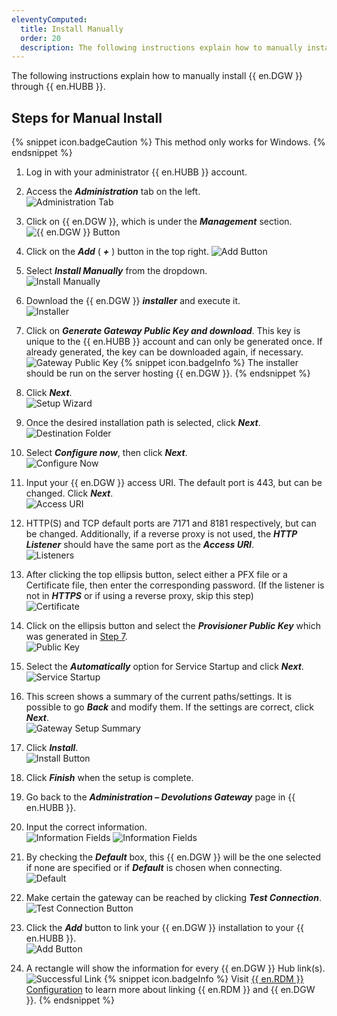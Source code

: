 ```yaml
---
eleventyComputed:
  title: Install Manually
  order: 20
  description: The following instructions explain how to manually install {{ en.DGW }} through {{ en.HUBB }}.
---
```

The following instructions explain how to manually install {{ en.DGW }} through {{ en.HUBB }}.  

## Steps for Manual Install

{% snippet icon.badgeCaution %} 
This method only works for Windows. 
{% endsnippet %}
 
1. Log in with your administrator {{ en.HUBB }} account. 
1. Access the ***Administration*** tab on the left.  
![Administration Tab](/img/en/hub/DGW0020.png)
1. Click on {{ en.DGW }}, which is under the ***Management*** section.  
![{{ en.DGW }} Button](/img/en/hub/DGW0021.png)
1. Click on the ***Add*** ( ***+*** ) button in the top right. 
![Add Button](/img/en/hub/DGW0022.png)
1. Select ***Install Manually*** from the dropdown.  
![Install Manually](/img/en/hub/DGW0023.png)
1. Download the {{ en.DGW }} ***installer*** and execute it.  
![Installer](/img/en/hub/DGW0027.png)
1. <a name="7"></a>Click on ***Generate Gateway Public Key and download***. This key is unique to the {{ en.HUBB }} account and can only be generated once. If already generated, the key can be downloaded again, if necessary.  
![Gateway Public Key](/img/en/hub/DGW0028.png)
{% snippet icon.badgeInfo %} 
The installer should be run on the server hosting {{ en.DGW }}. 
{% endsnippet %}
 
8. Click ***Next***.  
![Setup Wizard](/img/en/hub/DGW0024.png)
1. Once the desired installation path is selected, click ***Next***.  
![Destination Folder](/img/en/hub/DGW0025.png)
1. Select ***Configure now***, then click ***Next***.  
![Configure Now](/img/en/hub/DGW0026.png)
1. Input your {{ en.DGW }} access URI. The default port is 443, but can be changed. Click ***Next***.  
![Access URI](/img/en/hub/DGW0029.png)
1. HTTP(S) and TCP default ports are 7171 and 8181 respectively, but can be changed. Additionally, if a reverse proxy is not used, the ***HTTP Listener*** should have the same port as the ***Access URI***.  
![Listeners](/img/en/hub/DGW0030.png)
1. After clicking the top ellipsis button, select either a PFX file or a Certificate file, then enter the corresponding password. (If the listener is not in ***HTTPS*** or if using a reverse proxy, skip this step)  
![Certificate](/img/en/hub/DGW0031.png)
1. Click on the ellipsis button and select the ***Provisioner Public Key*** which was generated in <a href="#7">Step 7</a>.  
![Public Key](/img/en/hub/DGW0032.png)
1. Select the ***Automatically*** option for Service Startup and click ***Next***.  
![Service Startup](/img/en/hub/DGW0033.png)
1. This screen shows a summary of the current paths/settings. It is possible to go ***Back*** and modify them. If the settings are correct, click ***Next***.  
![Gateway Setup Summary](/img/en/hub/DGW0034.png)
1. Click ***Install***.  
![Install Button](/img/en/hub/DGW0035.png)
1. Click ***Finish*** when the setup is complete. 
1. Go back to the ***Administration – Devolutions Gateway*** page in {{ en.HUBB }}. 
1. Input the correct information.  
![Information Fields](/img/en/hub/DGW0036.png) 
![Information Fields](/img/en/hub/DGW0041.png) 
1. By checking the ***Default*** box, this {{ en.DGW }} will be the one selected if none are specified or if ***Default*** is chosen when connecting.  
![Default](/img/en/hub/DGW0037.png) 
1. Make certain the gateway can be reached by clicking ***Test Connection***.  
![Test Connection Button](/img/en/hub/DGW0038.png) 
1. Click the ***Add*** button to link your {{ en.DGW }} installation to your {{ en.HUBB }}.  
![Add Button](/img/en/hub/DGW0039.png) 
1. A rectangle will show the information for every {{ en.DGW }} Hub link(s).  
![Successful Link](/img/en/hub/DGW0040.png) 
{% snippet icon.badgeInfo %} 
Visit [{{ en.RDM }} Configuration](/hub/dgw/rdm-configuration/) to learn more about linking {{ en.RDM }} and {{ en.DGW }}. 
{% endsnippet %}
